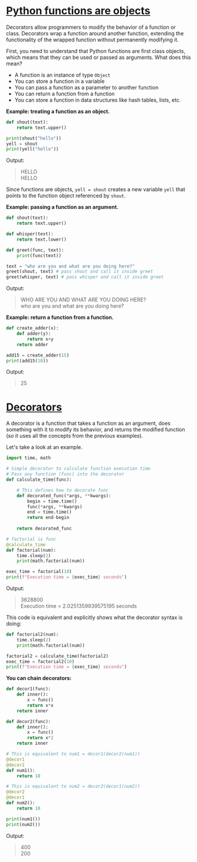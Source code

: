 # <u>Python functions are objects</u>

Decorators allow programmers to modify the behavior of a function or class. Decorators wrap a function around another function, extending the functionality of the wrapped function without permanently modifying it.

First, you need to understand that Python functions are first class objects, which means that they can be used or passed as arguments. What does this mean?
* A function is an instance of type `Object`
* You can store a function in a variable
* You can pass a function as a parameter to another function
* You can return a function from a function
* You can store a function in data structures like hash tables, lists, etc.

**Example: treating a function as an object.**
```python
def shout(text):
    return text.upper()

print(shout("hello"))
yell = shout
print(yell("hello"))
```
Output:  
> HELLO  
> HELLO  

Since functions are objects, `yell = shout` creates a new variable `yell` that points to the function object referenced by `shout`.

**Example: passing a function as an argument.**
```python
def shout(text):
    return text.upper()

def whisper(text):
    return text.lower()

def greet(func, text):
    print(func(text))

text = "who are you and what are you doing here?"
greet(shout, text) # pass shout and call it inside greet
greet(whisper, text) # pass whisper and call it inside greet
```
Output:  
> WHO ARE YOU AND WHAT ARE YOU DOING HERE?  
> who are you and what are you doing here?  

**Example: return a function from a function.**
```python
def create_adder(x):
    def adder(y):
        return x+y
    return adder

add15 = create_adder(15)
print(add15(10))
```
Output:  
> 25  

# <u>Decorators</u>

A decorator is a function that takes a function as an argument, does something with it to modify its behavior, and returns the modified function (so it uses all the concepts from the previous examples).

Let's take a look at an example.
```python
import time, math

# Simple decorator to calculate function execution time
# Pass any function (func) into the decorator
def calculate_time(func):

    # This defines how to decorate func
    def decorated_func(*args, **kwargs):
        begin = time.time()
        func(*args, **kwargs)
        end = time.time()
        return end-begin
    
    return decorated_func

# factorial is func
@calculate_time
def factorial(num):
    time.sleep(2)
    print(math.factorial(num))

exec_time = factorial(10)
print(f"Execution time = {exec_time} seconds")
```
Output:  
> 3628800  
> Execution time = 2.0251359939575195 seconds  

This code is equivalent and explicitly shows what the decorator syntax is doing:
```python
def factorial2(num):
    time.sleep(2)
    print(math.factorial(num))

factorial2 = calculate_time(factorial2)
exec_time = factorial2(10)
print(f"Execution time = {exec_time} seconds")
```

**You can chain decorators:**
```python
def decor1(func):
    def inner():
        x = func()
        return x*x
    return inner

def decor2(func):
    def inner():
        x = func()
        return x*2
    return inner

# This is equivalent to num1 = decor1(decor2(num1))
@decor1
@decor2
def num1():
    return 10

# This is equivalent to num2 = decor2(decor1(num2))
@decor2
@decor1
def num2():
    return 10

print(num1())
print(num2())
```
Output:  
> 400  
> 200  